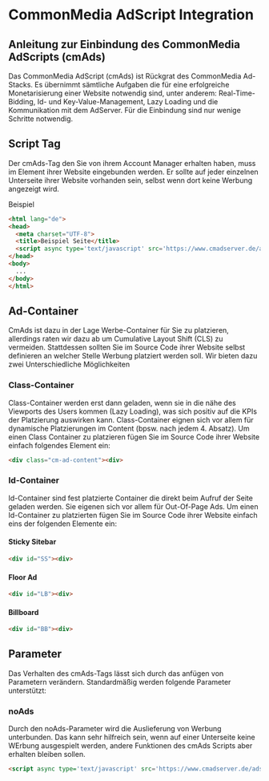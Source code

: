 CommonMedia AdScript Integration
======

Anleitung zur Einbindung des CommonMedia AdScripts (cmAds)
----------------------------------------------------

Das CommonMedia AdScript (cmAds) ist Rückgrat des CommonMedia Ad-Stacks. Es übernimmt sämtliche Aufgaben die für eine erfolgreiche Monetarisierung einer Website notwendig sind, unter anderem: Real-Time-Bidding, Id- und Key-Value-Management, Lazy Loading und die Kommunikation mit dem AdServer. Für die Einbindung sind nur wenige Schritte notwendig.

## Script Tag

Der cmAds-Tag den Sie von ihrem Account Manager erhalten haben, muss im <head> Element ihrer Website eingebunden werden. Er sollte auf jeder einzelnen Unterseite ihrer Website vorhanden sein, selbst wenn dort keine Werbung angezeigt wird.

Beispiel

```html
<html lang="de">
<head>
  <meta charset="UTF-8">
  <title>Beispiel Seite</title>
  <script async type='text/javascript' src='https://www.cmadserver.de/ads/?site=beispiel'></script>
</head>
<body>
  ...
</body>
</html>
```

## Ad-Container

CmAds ist dazu in der Lage Werbe-Container für Sie zu platzieren, allerdings raten wir dazu ab um Cumulative Layout Shift (CLS) zu vermeiden. Stattdessen sollten Sie im Source Code ihrer Website selbst definieren an welcher Stelle Werbung platziert werden soll. Wir bieten dazu zwei Unterschiedliche Möglichkeiten

### Class-Container

Class-Container werden erst dann geladen, wenn sie in die nähe des Viewports des Users kommen (Lazy Loading), was sich positiv auf die KPIs der Platzierung auswirken kann. Class-Container eignen sich vor allem für dynamische Platzierungen im Content (bpsw. nach jedem 4. Absatz). Um einen Class Container zu platzieren fügen Sie im Source Code ihrer Website einfach folgendes Element ein:

```html
<div class="cm-ad-content"><div>
```

### Id-Container

Id-Container sind fest platzierte Container die direkt beim Aufruf der Seite geladen werden. Sie eigenen sich vor allem für Out-Of-Page Ads. Um einen Id-Container zu platzierten fügen Sie im Source Code ihrer Website einfach eins der folgenden Elemente ein:

#### Sticky Sitebar

```html
<div id="SS"><div>
```

#### Floor Ad

```html
<div id="LB"><div>
```

#### Billboard

```html
<div id="BB"><div>
```

## Parameter

Das Verhalten des cmAds-Tags lässt sich durch das anfügen von Parametern verändern. Standardmäßig werden folgende Parameter unterstützt:

### noAds

Durch den noAds-Parameter wird die Auslieferung von Werbung unterbunden. Das kann sehr hilfreich sein, wenn auf einer Unterseite keine WErbung ausgespielt werden, andere Funktionen des cmAds Scripts aber erhalten bleiben sollen.

```html
<script async type='text/javascript' src='https://www.cmadserver.de/ads/?site=beispiel?noads=true'></script>
```